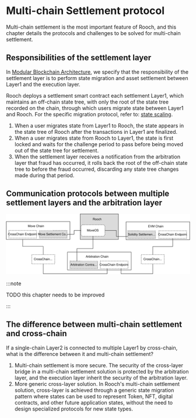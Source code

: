 # Multi-chain Settlement protocol

Multi-chain settlement is the most important feature of Rooch, and this chapter details the protocols and challenges to be solved for multi-chain settlement. 

## Responsibilities of the settlement layer

In [Modular Blockchain Architecture](index.md), we specify that the responsibility of the settlement layer is to perform state migration and asset settlement between Layer1 and the execution layer.

Rooch deploys a settlement smart contract each settlement Layer1, which maintains an off-chain state tree, with only the root of the state tree recorded on the chain, through which users migrate state between Layer1 and Rooch. For the specific migration protocol, refer to: [state scaling](../06-state-scaling.md). 

1. When a user migrates state from Layer1 to Rooch, the state appears in the state tree of Rooch after the transactions in Layer1 are finalized.
2. When a user migrates state from Rooch to Layer1, the state is first locked and waits for the challenge period to pass before being moved out of the state tree for settlement.
3. When the settlement layer receives a notification from the arbitration layer that fraud has occurred, it rolls back the root of the off-chain state tree to before the fraud occurred, discarding any state tree changes made during that period.


## Communication protocols between multiple settlement layers and the arbitration layer

![multi chain settlement](/static/diagram/rooch-multi-chain-settlement.svg)

:::note

TODO this chapter needs to be improved

:::

## The difference between multi-chain settlement and cross-chain

If a single-chain Layer2 is connected to multiple Layer1 by cross-chain, what is the difference between it and multi-chain settlement?

1. Multi-chain settlement is more secure. The security of the cross-layer bridge in a multi-chain settlement solution is protected by the arbitration layer, and the execution layer inherit the security of the arbitration layer.
2. More generic cross-layer solution. In Rooch's multi-chain settlement solution, cross-layer is achieved through a generic state migration pattern where states can be used to represent Token, NFT, digital contracts, and other future application states, without the need to design specialized protocols for new state types.